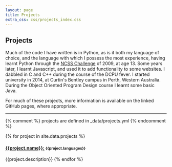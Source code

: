 ```yaml
---
layout: page
title: Projects
extra_css: css/projects_index.css
---
```


## Projects

Much of the code I have written is in Python, as is it both my language of choice, and the language with which I possess the most experience, having learnt Python through the [NCSS Challenge](https://groklearning.com/challenge/) of 2009, at age 13.
Some years later, I learnt Javascript, and used it to add functionality to some websites.
I dabbled in C and C++ during the course of the DCPU fever.
I started university in 2014, at Curtin's Bentley campus in Perth, Western Australia. During the Object Oriented Program Design course I learnt some basic Java.

For much of these projects, more information is available on the linked GitHub pages, where appropriate.

---

{% comment %} projects are defined in _data/projects.yml {% endcomment %}

{% for project in site.data.projects %}
#### [{{project.name}}:]({{project.link}}) <small>{{project.languages}}</small>
{{project.description}}
{% endfor %}
